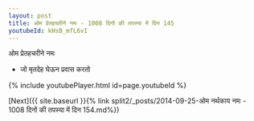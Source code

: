 ```yaml
---
layout: post
title: ओम प्रेतहचरीने नमः - 1008 दिनों की तपस्या में दिन 145
youtubeId: kHsB_mfL6vI
---
```

 
 
 ओम प्रेतहचरीने नमः  
 
 -  जो मृतदेह घेऊन प्रवास करतो 
 
  
 
  
 
 
 
 
 
 


{% include youtubePlayer.html id=page.youtubeId %}
 
[Next]({{ site.baseurl }}{% link  split2/_posts/2014-09-25-ओम नर्थकाय नमः - 1008 दिनों की तपस्या में दिन 154.md%})
 
